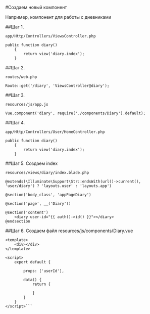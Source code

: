 #Создаем новый компонент

Например, компонент для работы с дневниками 

##Шаг 1. 

``` 
app/Http/Controllers/ViewsController.php
```

``` 
public function diary()
    {
        return view('diary.index');
    }
``` 

##Шаг 2. 

``` 
routes/web.php
```

``` 
Route::get('/diary', 'ViewsController@diary');
``` 

##Шаг 3. 

``` 
resources/js/app.js
```

``` 
Vue.component('diary', require('./components/Diary').default);
``` 

##Шаг 4. 

``` 
app/Http/Controllers/User/HomeController.php
```

``` 
public function diary()
    {
        return view('diary.index');
    }
``` 

##Шаг 5. Создаем index

``` 
resources/views/diary/index.blade.php
```

``` 
@extends(\Illuminate\Support\Str::endsWith(url()->current(), 'user/diary') ? 'layouts.user' : 'layouts.app')

@section('body_class', 'appPageDiary')

@section('page', __('Diary'))

@section('content')
    <diary user-id="{{ auth()->id() }}"></diary>
@endsection

``` 

##Шаг 6. Создаем файл resources/js/components/Diary.vue

``` 
<template>
    <div></div> 
</template>

<script>
    export default {

        props: ['userId'],

        data() {
            return {

            }
        }
    }
</script>```
